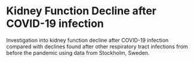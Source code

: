 # Kidney Function Decline after COVID-19 infection
Investigation into kidney function decline after COVID-19 infection compared with declines found after other respiratory tract infections from before the pandemic using data from Stockholm, Sweden. 
